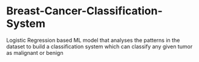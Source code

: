 # Breast-Cancer-Classification-System
Logistic Regression based ML model that analyses the patterns in the dataset to build a classification system which can classify any given tumor as malignant or benign

